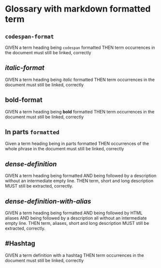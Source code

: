# Glossary with markdown formatted term

## `codespan-format`

GIVEN a term heading being `codespan` formatted
THEN term occurrences in the document must still be linked, correctly

## *italic-format*

GIVEN a term heading being *italic* formatted
THEN term occurrences in the document must still be linked, correctly

## **bold-format**

GIVEN a term heading being **bold** formatted
THEN term occurrences in the document must still be linked, correctly

## In parts `formatted`

Given a term heading being in parts formatted
THEN occurrences of the whole phrase in the document must still be linked, correctly

## *dense-definition*
GIVEN a term heading being formatted
AND being followed by a description without an intermediate empty line.
THEN term, short and long description MUST still be extracted, correctly.

## *dense-definition-with-alias*
<!-- Aliases: dense-with-alias-->
GIVEN a term heading being formatted
AND being followed by HTML aliases
AND being followed by a description all without an intermediate empty line.
THEN term, aliases, short and long description MUST still be extracted, correctly.

## #Hashtag

GIVEN a term definition with a hashtag
THEN term occurrences in the document must still be linked, correctly
